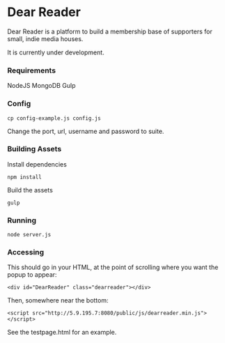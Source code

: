 # Dear Reader

Dear Reader is a platform to build a membership base of supporters for small, indie media houses. 

It is currently under development.

### Requirements

NodeJS
MongoDB
Gulp

### Config

```cp config-example.js config.js```

Change the port, url, username and password to suite.

### Building Assets

Install dependencies

```npm install```

Build the assets

```gulp```

### Running

```node server.js```

### Accessing

This should go in your HTML, at the point of scrolling where you want the popup to appear:

```<div id="DearReader" class="dearreader"></div>```

Then, somewhere near the bottom:

```<script src="http://5.9.195.7:8080/public/js/dearreader.min.js"></script>```

See the testpage.html for an example.